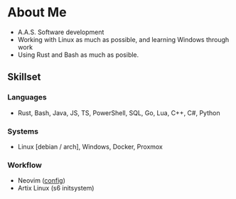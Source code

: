 # About Me
* A.A.S. Software development
* Working with Linux as much as possible, and learning Windows through work
* Using Rust and Bash as much as posible.

## Skillset
### Languages
* Rust, Bash, Java, JS, TS, PowerShell, SQL, Go, Lua, C++, C#, Python
### Systems
* Linux [debian / arch], Windows, Docker, Proxmox

### Workflow
* Neovim ([config](https://git.oliveratkinson.net/Oliver/config/src/branch/main/.config/nvim))
* Artix Linux (s6 initsystem)
